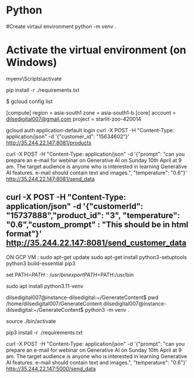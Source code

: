 # Python
#Create virtaul environment
python -m venv .
# Activate the virtual environment (on Windows)
myenv\Scripts\activate

pip install -r ./requirements.txt


$ gcloud config list

[compute]
region = asia-south1
zone = asia-south1-b
[core]
account = dilsedigital007@gmail.com
project = starlit-zoo-420014


gcloud auth application-default login
curl -X POST -H "Content-Type: application/json" -d '{"customer_id": "15634602"}' http://35.244.22.147:8081/products

curl -X POST -H "Content-Type: application/json" -d '{"prompt": "can you prepare an e-mail for webinar on Generative AI on Sunday 10th April at 9 am. The target audience is anyone who is interested in learning Generative AI features. e-mail should contain text and images.", "temperature": "0.6"}' http://35.244.22.147:8081/send_data

curl -X POST -H "Content-Type: application/json" -d '{"customerId": "15737888","product_id": "3", "temperature": "0.6","custom_prompt" : "This should be in html format"}' http://35.244.22.147:8081/send_customer_data
-------------------

ON GCP VM :
sudo apt-get update
sudo apt-get install python3-setuptools python3 build-essential pip3

set PATH=$PATH:/usr/bin
export PATH=$PATH:/usr/bin


sudo apt install python3.11-venv

dilsedigital007@instance-dilsedigital:~/GenerateContent$ pwd
/home/dilsedigital007/GenerateContent
dilsedigital007@instance-dilsedigital:~/GenerateContent$ python3 -m venv .

source ./bin/activate

pip3 install -r ./requirements.txt

curl -X POST -H "Content-Type: application/json" -d '{"prompt": "can you prepare an e-mail for webinar on Generative AI on Sunday 10th April at 9 am. The target audience is anyone who is interested in learning Generative AI features. e-mail should contain text and images.", "temperature": "0.6"}' http://35.244.22.147:5000/send_data

